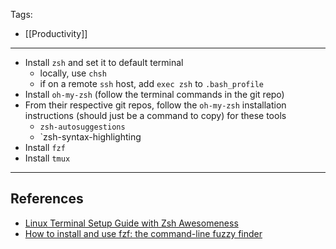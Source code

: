 Tags:
- [[Productivity]]
---
- Install `zsh` and set it to default terminal
    - locally, use `chsh`
    - if on a remote `ssh` host, add `exec zsh` to `.bash_profile`
- Install `oh-my-zsh` (follow the terminal commands in the git repo)
- From their respective git repos, follow the `oh-my-zsh` installation instructions (should just be a command to copy) for these tools
    - `zsh-autosuggestions`
    - `zsh-syntax-highlighting
- Install `fzf`
- Install `tmux`

---
## References
- [Linux Terminal Setup Guide with Zsh Awesomeness](https://www.youtube.com/watch?v=PUWnCbr9cN8&t=192s)
- [How to install and use fzf: the command-line fuzzy finder](https://www.youtube.com/watch?v=1a5NiMhqAR0)
